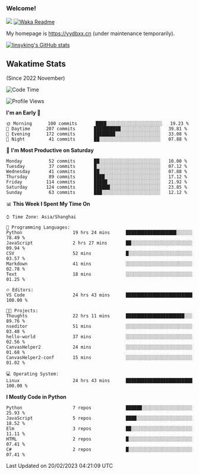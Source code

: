 ### Welcome!

![](https://visitor-badge.glitch.me/badge?page_id=linsyking.linsyking)
[![Waka Readme](https://github.com/linsyking/linsyking/actions/workflows/waka-readme.yml/badge.svg)](https://github.com/linsyking/linsyking/actions/workflows/waka-readme.yml)

My homepage is <https://yydbxx.cn> (under maintenance temporarily).

[![linsyking's GitHub stats](https://github-readme-stats.vercel.app/api?username=linsyking&show_icons=true&theme=onedark)](https://github.com/anuraghazra/github-readme-stats)

## Wakatime Stats

(Since 2022 November)

<!--START_SECTION:waka-->
![Code Time](http://img.shields.io/badge/Code%20Time-157%20hrs%2059%20mins-blue)

![Profile Views](http://img.shields.io/badge/Profile%20Views-4-blue)

**I'm an Early 🐤** 

```text
🌞 Morning      100 commits       ████░░░░░░░░░░░░░░░░░░░░░   19.23 % 
🌆 Daytime      207 commits       ██████████░░░░░░░░░░░░░░░   39.81 % 
🌃 Evening      172 commits       ████████░░░░░░░░░░░░░░░░░   33.08 % 
🌙 Night         41 commits       ██░░░░░░░░░░░░░░░░░░░░░░░   07.88 % 

```
📅 **I'm Most Productive on Saturday** 

```text
Monday          52 commits       ██░░░░░░░░░░░░░░░░░░░░░░░   10.00 % 
Tuesday         37 commits       █░░░░░░░░░░░░░░░░░░░░░░░░   07.12 % 
Wednesday       41 commits       ██░░░░░░░░░░░░░░░░░░░░░░░   07.88 % 
Thursday        89 commits       ████░░░░░░░░░░░░░░░░░░░░░   17.12 % 
Friday         114 commits       █████░░░░░░░░░░░░░░░░░░░░   21.92 % 
Saturday       124 commits       ██████░░░░░░░░░░░░░░░░░░░   23.85 % 
Sunday          63 commits       ███░░░░░░░░░░░░░░░░░░░░░░   12.12 % 

```


📊 **This Week I Spent My Time On** 

```text
⌚︎ Time Zone: Asia/Shanghai

💬 Programming Languages: 
Python                   19 hrs 24 mins      ███████████████████░░░░░░   78.49 % 
JavaScript               2 hrs 27 mins       ██░░░░░░░░░░░░░░░░░░░░░░░   09.94 % 
CSV                      52 mins             █░░░░░░░░░░░░░░░░░░░░░░░░   03.57 % 
Markdown                 41 mins             ░░░░░░░░░░░░░░░░░░░░░░░░░   02.78 % 
Text                     18 mins             ░░░░░░░░░░░░░░░░░░░░░░░░░   01.25 % 

🔥 Editors: 
VS Code                  24 hrs 43 mins      █████████████████████████   100.00 % 

🐱‍💻 Projects: 
Thoughts                 22 hrs 11 mins      ██████████████████████░░░   89.76 % 
nseditor                 51 mins             ░░░░░░░░░░░░░░░░░░░░░░░░░   03.48 % 
hello-world              37 mins             ░░░░░░░░░░░░░░░░░░░░░░░░░   02.56 % 
CanvasHelper2            24 mins             ░░░░░░░░░░░░░░░░░░░░░░░░░   01.68 % 
CanvasHelper2-conf       15 mins             ░░░░░░░░░░░░░░░░░░░░░░░░░   01.02 % 

💻 Operating System: 
Linux                    24 hrs 43 mins      █████████████████████████   100.00 % 

```

**I Mostly Code in Python** 

```text
Python                   7 repos             ██████░░░░░░░░░░░░░░░░░░░   25.93 % 
JavaScript               5 repos             ████░░░░░░░░░░░░░░░░░░░░░   18.52 % 
Elm                      3 repos             ██░░░░░░░░░░░░░░░░░░░░░░░   11.11 % 
HTML                     2 repos             █░░░░░░░░░░░░░░░░░░░░░░░░   07.41 % 
C#                       2 repos             █░░░░░░░░░░░░░░░░░░░░░░░░   07.41 % 

```



 Last Updated on 20/02/2023 04:21:09 UTC
<!--END_SECTION:waka-->
